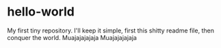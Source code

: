 # hello-world
My first tiny repository. 
I'll keep it simple, first this shitty readme file, then conquer the world. Muajajajajaja Muajajajajaja
